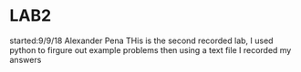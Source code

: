 # LAB2
started:9/9/18
Alexander Pena
THis is the second recorded lab, I used python to firgure out example problems then using a text file I recorded my answers
